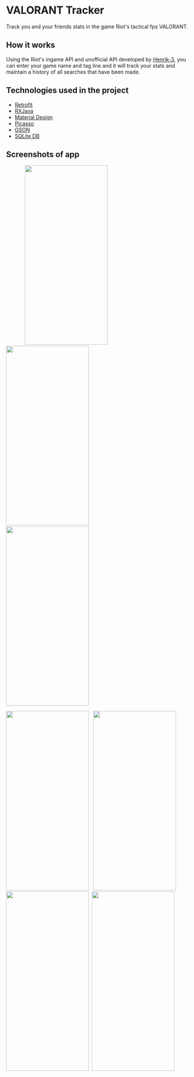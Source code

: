 # VALORANT Tracker
Track you and your friends stats in the game Riot's tactical fps VALORANT. 

## How it works
Using the Riot's ingame API and unofficial API developed by [Henrik-3](https://github.com/Henrik-3), you can enter your game name and tag line and it will track your stats and maintain a history of all searches that have been made.

## Technologies used in the project
* [Retrofit](https://square.github.io/retrofit/)
* [RXJava](https://github.com/ReactiveX/RxJava)
* [Material Design](https://material.io/develop/android)
* [Picasso](http://square.github.io/picasso)
* [GSON](https://github.com/google/gson)
* [SQLite DB](https://developer.android.com/training/data-storage/sqlite)

## Screenshots of app
&nbsp;&nbsp;&nbsp;&nbsp;&nbsp;&nbsp;&nbsp;&nbsp;&nbsp;&nbsp;&nbsp;&nbsp;&nbsp;<img src="https://github.com/raj-gondalia/ValorantTracker/blob/master/home.jpeg" width="225" height="487" />&nbsp;&nbsp;&nbsp;&nbsp;&nbsp;&nbsp;&nbsp;&nbsp;&nbsp;&nbsp;&nbsp;&nbsp;&nbsp;  <img src="https://github.com/raj-gondalia/ValorantTracker/blob/master/history.jpeg" width="225" height="487" />&nbsp;&nbsp;&nbsp;&nbsp;&nbsp;&nbsp;&nbsp;&nbsp;&nbsp;&nbsp;&nbsp;&nbsp;&nbsp; <img src="https://github.com/raj-gondalia/ValorantTracker/blob/master/leaderboard.jpeg" width="225" height="487" />

<img src="https://github.com/raj-gondalia/ValorantTracker/blob/master/overview.jpeg" width="225" height="487" /> &nbsp; <img src="https://github.com/raj-gondalia/ValorantTracker/blob/master/career.jpeg" width="225" height="487" />&nbsp; <img src="https://github.com/raj-gondalia/ValorantTracker/blob/master/matchDialog.jpeg" width="225" height="487" /> &nbsp;<img src="https://github.com/raj-gondalia/ValorantTracker/blob/master/rank.jpeg" width="225" height="487" />

 
